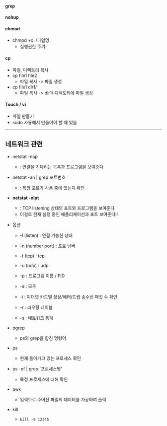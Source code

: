 #### grep



#### nohup



#### chmod

- chmod +x ./파일명
  - 실행권한 주기

#### cp

- 파일, 디렉토리 복사
- cp file1 file2
  - 파일 복사 -> 파일 생성
- cp file1 dir1/
  - 파일 복사 -> dir1/ 디렉토리에 파일 생성



#### Touch / vi

- 파일 만들기
- sudo 사용해서 만들어야 할 때 있음



---

## 네트워크 관련

- netstat -nap 

  - : 연결을 기다리는 목록과 프로그램을 보여준다

- netstat -an | grep 포트번호 

  - : 특정 포트가 사용 중에 있는지 확인 

- **netstat -nlpt** 

  - : TCP listening 상태의 포트와 프로그램을 보여준다
  - 이걸로 현재 실행 중인 애플리케이션과 포트 보여준다!!

  

  

- 옵션

  - -l (listen) : 연결 가능한 상태

  - -n (number port) : 포트 넘버

  - -t (tcp) : tcp

  - -u (udp) : udp

  - -p : 프로그램 이름 / PID

  - -a : 모두

  - -i : 이더넷 카드별 정상/에러/드랍 송수신 패킷 수 확인

  - -r : 라우팅 테이블

  - -s : 네트워크 통계



- pgrep
  - ps와 grep을 합친 명령어



- ps
  - 현재 돌아가고 있는 프로세스 확인
  
- ps -ef | grep '프로세스명'
  - 특정 프로세스에 대해 확인



- awk
  - 입력으로 주어진 파일의 데이터를 가공하여 출력



- kill

  - ```
    kill -9 12345
    ```
